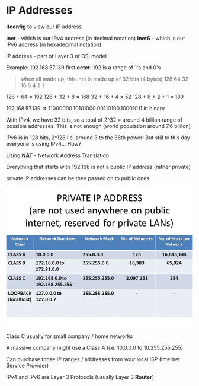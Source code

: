 # IP Addresses

**ifconfig** to view our IP address

**inet** - which is our IPv4 address (in decimal notation)
**inet6** - which is out IPv6 address (in hexadecimal notation)

IP address - part of Layer 3 of OSI model

Example: 192.168.57.139
first **octet**: 192 is a range of 1's and 0's
> when all made up, this inet is made up of 32 bits (4 bytes)
128	 64	 32	 16	 8	 4	 2	 1 

128 + 64 = 192
128 + 32 + 8 = 168
32 + 16 + 4 = 52
128 + 8 + 2 + 1 = 139

192.168.57.139 => 11000000.10101000.00110100.10001011 in binary


With IPv4, we have 32 bits, so a total of 2^32 = around 4 billion range of possible addresses. This is not enough (world population around 7.6 billion)

IPv6 is in 128 bits, 2^128 i.e. around 3 to the 38th power!
But still to this day everyone is using IPv4...
How?

Using **NAT** - Network Address Translation

Everything that starts with 192.168 is not a public IP address (rather private)

private IP addresses can be then passed on to public ones

![](https://github.com/Cyberd0xed/practical-ethical-hacking/blob/main/resources/84e0fd07b89a43abb91eeb8cb59ff31c.png?raw=true)

Class C usually for small company / home networks

A massive company might use a Class A (i.e. 10.0.0.0 to 10.255.255.255)

Can purchase those IP ranges / addresses from your local ISP (Internet Service Provider)

IPv4 and IPv6 are Layer 3 Protocols (usually Layer 3 **Router**)








